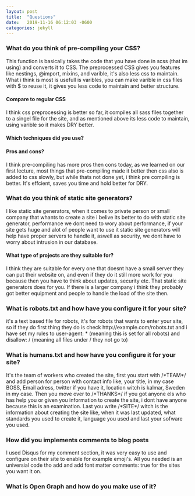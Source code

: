 ```yaml
---
layout: post
title:  "Questions"
date:   2019-11-16 06:12:03 -0600
categories: jekyll 
---
```

<h3>What do you think of pre-compiling your CSS?</h3>
This function is basically takes the code that you have done in scss (that im using) and converts it to CSS. The preprocessed CSS gives you features like nestings, @import, mixins, and varible, it's also less css to maintain. What i think is most is usefull is varibles, you can make varible in css files with $ to reuse it, it gives you less code to maintain and better structure. 
<h4>Compare to regular CSS</h4> 
I think css preprocessing is better so far, it compiles all sass files together to a singel file for the site, and as mentioned above its less code to maintain, using varible so it makes DRY better. 
<h4>Which techniques did you use?</h4>
<h4>Pros and cons?</h4>
I think pre-compiling has more pros then cons today, as we learned on our first lecture, most things that pre-compiling made it better then css also is added to css slowly, but while thats not done yet, i think pre compiling is better. It's effcient, saves you time and hold better for DRY. 
<h3>What do you think of static site generators?</h3>
I like static site generators, when it comes to private person or small company that whants to create a site i belive its better to do with static site generator, performance we dont need to wory about performance, if your site gets huge and alot of people want to use it static site generators will help have proper servers to handle it, aswell as security, we dont have to worry about intrusion in our database. 
<h4>What type of projects are they suitable for?</h4>
I think they are suitable for every one that doesnt have a small server they can put their website on, and even if they do it still more work for you because then you have to think about updates, security etc. That static site generators does for you. If there is a larger company i think they probably got better equipment and people to handle the load of the site then. 
<h3>What is robots.txt and how have you configure it for your site?</h3>
it's a text based file for robots, it's for robots that wants to enter your site, so if they do first thing they do is check http://example.com/robots.txt and i have set my rules to user-agent: * (meaning this is set for all robots) and disallow: / (meaning all files under / they not go to)
<h3>What is humans.txt and how have you configure it for your site?</h3>
It's the team of workers who created the site, first you start with /*TEAM*/ and add person for person with contact info like, your title, in my case BOSS, Email adress, twitter if you have it, location witch is kalmar, Sweden in my case. Then you move over to /*THANKS*/ if you got anyone els who has help you or given you information to create the site, i dont have anyone because this is an examination. Last you write /*SITE*/ witch is the information about creating the site like, when it was last updated, what standards you used to create it, language you used and last your sofware you used.
<h3>How did you implements comments to blog posts</h3>
I used Disqus for my comment section, it was very easy to use and configure on their site to enable for example emoji's. All you needed is an universial code tho add and add font matter comments: true for the sites you want it on.
<h3>What is Open Graph and how do you make use of it?</h3>